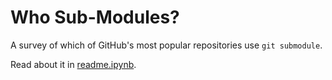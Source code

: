 
# Who Sub-Modules?

A survey of which of GitHub's most popular repositories use `git submodule`. 

Read about it in [readme.ipynb](readme.ipynb). 

